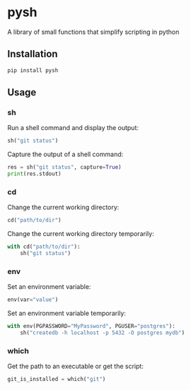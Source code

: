 # pysh

A library of small functions that simplify scripting in python

## Installation

```bash
pip install pysh
```

## Usage
### sh
Run a shell command and display the output:

```python
sh("git status")
```
Capture the output of a shell command:

```python
res = sh("git status", capture=True)
print(res.stdout)
```
### cd
Change the current working directory:

```python
cd("path/to/dir")
```
Change the current working directory temporarily:
```python
with cd("path/to/dir"):
    sh("git status")
```
### env
Set an environment variable:

```python
env(var="value")
```
Set an environment variable temporarily:

```python
with env(PGPASSWORD="MyPassword", PGUSER="postgres"):
    sh("createdb -h localhost -p 5432 -O postgres mydb")
```
### which
Get the path to an executable or get the script:

```python
git_is_installed = which("git")
```
